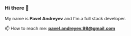 ### Hi there 👋

My name is **Pavel Andreyev** and I'm a full stack developer.

📫 How to reach me: **pavel.andreyev.98@gmail.com**

<!--
**PavelAndreyev1337/PavelAndreyev1337** is a ✨ _special_ ✨ repository because its `README.md` (this file) appears on your GitHub profile.

Here are some ideas to get you started:

- 🔭 I’m currently working on ...
- 🌱 I’m currently learning ...
- 👯 I’m looking to collaborate on ...
- 🤔 I’m looking for help with ...
- 💬 Ask me about ...
- 📫 How to reach me: ...
- 😄 Pronouns: ...
- ⚡ Fun fact: ...
-->
